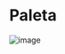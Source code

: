 # Paleta

![image](https://github.com/horodeski/RedesDoAdamo/assets/99155494/b0c06686-4722-417a-87f2-2eb0ec3aabf3)

